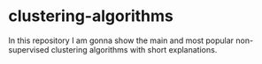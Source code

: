 # clustering-algorithms
In this repository I am gonna show the main and most popular non-supervised clustering algorithms with short explanations.
